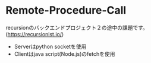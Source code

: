 # Remote-Procedure-Call

recursionのバックエンドプロジェクト２の途中の課題です。(https://recursionist.io/)

- Serverはpython socketを使用
- Clientはjava script(Node.js)のfetchを使用<br>
